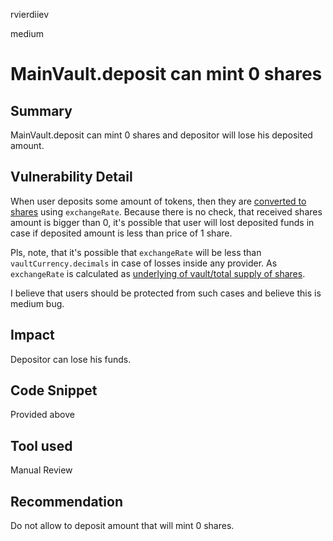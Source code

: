 rvierdiiev

medium

# MainVault.deposit can mint 0 shares

## Summary
MainVault.deposit can mint 0 shares and depositor will lose his deposited amount.
## Vulnerability Detail
When user deposits some amount of tokens, then they are [converted to shares](https://github.com/sherlock-audit/2023-01-derby/blob/main/derby-yield-optimiser/contracts/MainVault.sol#L121) using `exchangeRate`.
Because there is no check, that received shares amount is bigger than 0, it's possible that user will lost deposited funds in case if deposited amount is less than price of 1 share.

Pls, note, that it's possible that `exchangeRate` will be less than `vaultCurrency.decimals` in case of losses inside any provider. As `exchangeRate` is calculated as [underlying of vault/total supply of shares](https://github.com/sherlock-audit/2023-01-derby/blob/main/derby-yield-optimiser/contracts/XChainController.sol#L307).

I believe that users should be protected from such cases and believe this is medium bug.
## Impact
Depositor can lose his funds.
## Code Snippet
Provided above
## Tool used

Manual Review

## Recommendation
Do not allow to deposit amount that will mint 0 shares.
